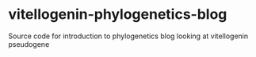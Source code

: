 # vitellogenin-phylogenetics-blog
Source code for introduction to phylogenetics blog looking at vitellogenin pseudogene
